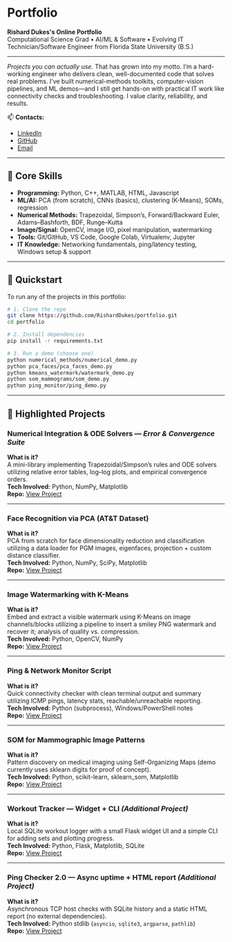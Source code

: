 # Portfolio

**Rishard Dukes's Online Portfolio**  
Computational Science Grad • AI/ML & Software • Evolving IT Technician/Software Engineer from Florida State University (B.S.)

---

*Projects you can actually use.*
That has grown into my motto. I’m a hard-working engineer who delivers clean, well-documented code that solves real problems. I’ve built numerical-methods toolkits, computer-vision pipelines, and ML demos—and I still get hands-on with practical IT work like connectivity checks and troubleshooting. I value clarity, reliability, and results.

📫 **Contacts:**  
- [LinkedIn](https://www.linkedin.com/in/rishard-dukes/)  
- [GitHub](https://github.com/RishardDukes)  
- [Email](mailto:scholasticdukes@gmail.com)

---

## 🧰 Core Skills
- **Programming:** Python, C++, MATLAB, HTML, Javascript 
- **ML/AI:** PCA (from scratch), CNNs (basics), clustering (K-Means), SOMs, regression  
- **Numerical Methods:** Trapezoidal, Simpson’s, Forward/Backward Euler, Adams–Bashforth, BDF, Runge–Kutta  
- **Image/Signal:** OpenCV, image I/O, pixel manipulation, watermarking  
- **Tools:** Git/GitHub, VS Code, Google Colab, Virtualenv, Jupyter  
- **IT Knowledge:** Networking fundamentals, ping/latency testing, Windows setup & support  

---

## 🚀 Quickstart

To run any of the projects in this portfolio:

```bash
# 1. Clone the repo
git clone https://github.com/RishardDukes/portfolio.git
cd portfolio

# 2. Install dependencies
pip install -r requirements.txt

# 3. Run a demo (choose one)
python numerical_methods/numerical_demo.py
python pca_faces/pca_faces_demo.py
python kmeans_watermark/watermark_demo.py
python som_mammograms/som_demo.py
python ping_monitor/ping_demo.py
```
---
## 📂 Highlighted Projects

### Numerical Integration & ODE Solvers — *Error & Convergence Suite*
**What is it?**  
A mini-library implementing Trapezoidal/Simpson’s rules and ODE solvers utilizing relative error tables, log–log plots, and empirical convergence orders.  
**Tech Involved:** Python, NumPy, Matplotlib  
**Repo:** [View Project](numerical_methods)

---

### Face Recognition via PCA (AT&T Dataset)
**What is it?**  
PCA from scratch for face dimensionality reduction and classification utilizing a data loader for PGM images, eigenfaces, projection + custom distance classifier.  
**Tech Involved:** Python, NumPy, SciPy, Matplotlib  
**Repo:** [View Project](pca_faces)

---

### Image Watermarking with K-Means
**What is it?**  
Embed and extract a visible watermark using K-Means on image channels/blocks utilizing a pipeline to insert a smiley PNG watermark and recover it; analysis of quality vs. compression.  
**Tech Involved:** Python, OpenCV, NumPy  
**Repo:** [View Project](kmeans_watermark)

---

### Ping & Network Monitor Script
**What is it?**  
Quick connectivity checker with clean terminal output and summary utilizing ICMP pings, latency stats, reachable/unreachable reporting.  
**Tech Involved:** Python (subprocess), Windows/PowerShell notes  
**Repo:** [View Project](ping_monitor)

---

### SOM for Mammographic Image Patterns
**What is it?**  
Pattern discovery on medical imaging using Self-Organizing Maps (demo currently uses sklearn digits for proof of concept).  
**Tech Involved:** Python, scikit-learn, sklearn_som, Matplotlib  
**Repo:** [View Project](som_mammograms)

---

### Workout Tracker — Widget + CLI *(Additional Project)*
**What is it?**  
Local SQLite workout logger with a small Flask widget UI and a simple CLI for adding sets and plotting progress.  
**Tech Involved:** Python, Flask, Matplotlib, SQLite  
**Repo:** [View Project](additional_projects/workout_tracker)

---

### Ping Checker 2.0 — Async uptime + HTML report *(Additional Project)*
**What is it?**  
Asynchronous TCP host checks with SQLite history and a static HTML report (no external dependencies).  
**Tech Involved:** Python stdlib (`asyncio`, `sqlite3`, `argparse`, `pathlib`)  
**Repo:** [View Project](additional_projects/ping_checker_2)

